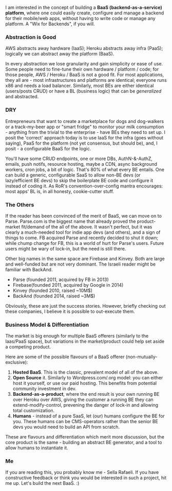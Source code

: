 I am interested in the concept of building a **BaaS (backend-as-a-service) platform**, where one could easily create, configure and manage a backend for their mobile/web apps, without having to write code or manage any platform. A "Wix for Backends", if you will. 

### Abstraction is Good 

AWS abstracts away hardware (IaaS); Heroku abstracts away infra (PaaS); logically we can abstract away the platform (BaaS). 

In every abstraction we lose granularity and gain simplicity or ease of use. Some people need to fine-tune their own hardware / platform / code; for those people, AWS / Heroku / BaaS is not a good fit. For most applications, they all are - most infrastructures and platforms are identical; everyone runs x86 and needs a load balancer. Similarly, most BEs are either identical (users/posts CRUD) or have a BL (business logic) that can be *generalized* and abstracted. 

### DRY

Entrepreneurs that want to create a marketplace for dogs and dog-walkers or a track-my-beer app or "smart fridge" to monitor your milk consumption - anything from the trivial to the enterprise - have BEs they need to set up. I posit the 'correct' approach today is to use IaaS for the infra (goes without saying), PaaS for the platform (not yet consensus, but should be), and, I posit - a configurable BaaS for the logic. 

You'll have some CRUD endpoints, one or more DBs, AuthN-&-AuthZ, emails, push notifs, resource hosting, maybe a CDN, async background workers, cron jobs, a bit of logic. That's 80% of what every BE entails. One can build a generic, configurable SaaS to allow non-BE devs (or lazy/efficient BE devs) to skip the boilerplate BE code and configure it instead of coding it. As RoR's convention-over-config mantra encourages: most apps' BL is, in all honesty, cookie-cutter stuff.

### The Others 

If the reader has been convinced of the merit of BaaS, we can move on to Parse. Parse.com is the biggest name that already proved the product-market fit/demand of the all of the above. It wasn't perfect, but it was clearly a much-needed tool for indie app devs (and others), and a sign of things to come. FB acquired Parse and recently decided to shut it down; while chump change for FB, this is a world of hurt for Parse's users. Future users might be wary of lock-in, but the need is still there. 

Other big names in the same space are Firebase and Kinvey. Both are large and well-funded but are not very dominant. The Israeli reader might be familiar with BackAnd.

* Parse   (founded 2011, acquired by FB in 2013)
* Firebase(founded 2011, acquired by Google in 2014)
* Kinvey  (founded 2010, raised ~10M$)
* BackAnd (founded 2014, raised ~3M$) 

Obviously, these are just the success stories. However, briefly checking out these companies, I believe it is possible to out-execute them. 

### Business Model & Differentiation 

The market is big enough for multiple BaaS offerers (similarly to the Iaas/PaaS space), but variations in the market/product could help set aside a competing product. 

Here are some of the possible flavours of a BaaS offerer (non-mutually-exclusive):

1. **Hosted BaaS**. This is the classic, prevalent model of all of the above. 
2. **Open Source** it. Similarly to Wordpress.com/.org model: you can either host it yourself, or use our paid hosting. This benefits from potential community investment in dev. 
3. **Backend-as-a-product**, where the end result is your own running BE over Heroku over AWS, giving the customer a running BE they can extend-modify-control, prevening the danger of lock-in and allowing total customization. 
4. **Humans** - instead of a pure SaaS, let (our) humans configure the BE for you. These humans can be CMS-operators rather than the senior BE devs you would need to build an API from scratch. 

These are flavours and differentiation which merit more discussion, but the core product is the same - building an abstract BE generator, and a tool to allow humans to instantiate it. 

### Me

If you are reading this, you probably know me - Sella Rafaeli. If you have constructive feedback or think you would be interested in such a project, hit me up. Let's build the next BaaS. :)
